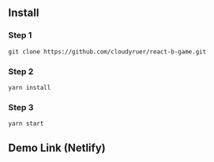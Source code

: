## Install

### Step 1

```
git clone https://github.com/cloudyruer/react-b-game.git
```

### Step 2

```
yarn install
```

### Step 3

```
yarn start
```

## Demo Link (Netlify)
